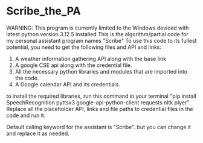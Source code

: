 # Scribe_the_PA
WARNING: This program is currently limited to the Windows deviced with latest python version 3.12.5 installed
This is the algorithm/partial code for my personal assistant program names "Scribe"
To use this code to its fullest potential, you need to get the following files and API and links:
1. A weather information gathering API along with the base link
2. A google CSE api along with the credential file. 
3. All the necessary python libraries and modules that are imported into the code.
4. A Google calendar API and its credentials.

to install the required libraries, run this command in your terminal "pip install SpeechRecognition pyttsx3 google-api-python-client requests nltk plyer"
Replace all the placeholder API, links and file paths to credential files in the code and run it.

Default calling keyword for the assistant is "Scribe". but you can change it and replace it as needed.
